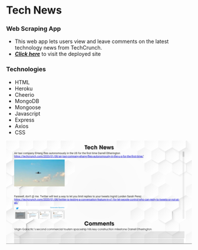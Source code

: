 # Tech News

### Web Scraping App

- This web app lets users view and leave comments on the latest technology news from TechCrunch.
- _**[Click here](https://techcrunch-scraping.herokuapp.com/)**_ to visit the deployed site

### Technologies

- HTML
- Heroku
- Cheerio
- MongoDB
- Mongoose
- Javascript
- Express
- Axios
- CSS

![Screenshot](./public/images/screenshot.png)
